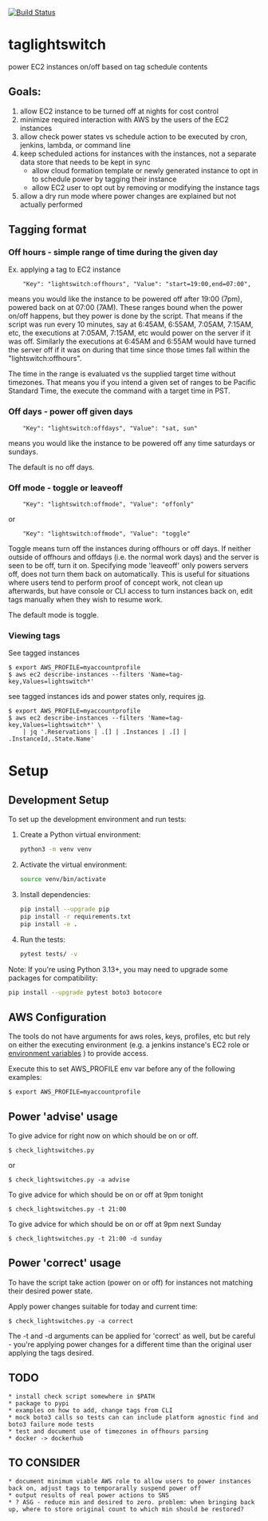 [![Build Status](https://travis-ci.org/bbacker/taglightswitch.svg?branch=master)](https://travis-ci.org/bbacker/taglightswitch)

# taglightswitch

power EC2 instances on/off based on tag schedule contents

## Goals:

1. allow EC2 instance to be turned off at nights for cost control
1. minimize required interaction with AWS by the users of the EC2 instances
1. allow check power states vs schedule action to be executed by cron, jenkins, lambda, or command line
1. keep scheduled actions for instances with the instances, not a separate data store that needs to be kept in sync
    - allow cloud formation template or newly generated instance to opt in to schedule power by tagging their instance
    - allow EC2 user to opt out by removing or modifying the instance tags
1. allow a dry run mode where power changes are explained but not actually performed

## Tagging format 

### Off hours - simple range of time during the given day

Ex. applying a tag to EC2 instance

        "Key": "lightswitch:offhours", "Value": "start=19:00,end=07:00",

means you would like the instance to be powered off after 19:00 (7pm), powered back on at 07:00 (7AM).
These ranges bound when the power on/off happens, but they power is done by
the script. That means if the script was run every 10 minutes, say at 6:45AM, 6:55AM, 7:05AM,
7:15AM, etc, the executions at 7:05AM, 7:15AM, etc would power on the server if it was off.
Similarly the executions at 6:45AM and 6:55AM would have turned the server off if it
was on during that time since those times fall within the "lightswitch:offhours".

The time in the range is evaluated vs the supplied target time without timezones.
That means you if you intend a given set of ranges to be Pacific Standard Time,
the execute the command with a target time in PST.

### Off days - power off given days

        "Key": "lightswitch:offdays", "Value": "sat, sun"

means you would like the instance to be powered off any time saturdays or sundays.

The default is no off days.

### Off mode - toggle or leaveoff

        "Key": "lightswitch:offmode", "Value": "offonly"

or

        "Key": "lightswitch:offmode", "Value": "toggle"

Toggle means turn off the instances during offhours or off days. If neither outside of
offhours and offdays (i.e. the normal work days) and the server is seen to be off,
turn it on.  Specifying mode 'leaveoff' only powers servers off, does not
turn them back on automatically. This is useful for situations where users tend
to perform proof of concept work, not clean up afterwards, but have console or CLI access
to turn instances back on, edit tags manually when they wish to resume work.

The default mode is toggle.

### Viewing tags

See tagged instances

    $ export AWS_PROFILE=myaccountprofile
    $ aws ec2 describe-instances --filters 'Name=tag-key,Values=lightswitch*'

see tagged instances ids and power states only, requires [jq](https://stedolan.github.io/jq/tutorial/).

    $ export AWS_PROFILE=myaccountprofile
    $ aws ec2 describe-instances --filters 'Name=tag-key,Values=lightswitch*' \
        | jq '.Reservations | .[] | .Instances | .[] | .InstanceId,.State.Name'

# Setup

## Development Setup

To set up the development environment and run tests:

1. Create a Python virtual environment:
   ```bash
   python3 -m venv venv
   ```

2. Activate the virtual environment:
   ```bash
   source venv/bin/activate
   ```

3. Install dependencies:
   ```bash
   pip install --upgrade pip
   pip install -r requirements.txt
   pip install -e .
   ```

4. Run the tests:
   ```bash
   pytest tests/ -v
   ```

Note: If you're using Python 3.13+, you may need to upgrade some packages for compatibility:
```bash
pip install --upgrade pytest boto3 botocore
```

## AWS Configuration

The tools do not have arguments for aws roles, keys, profiles, etc but rely on either the
executing environment (e.g. a jenkins instance's EC2 role or
[environment variables](http://boto3.readthedocs.io/en/latest/guide/configuration.html#environment-variables)
) to provide access.

Execute this to set AWS_PROFILE env var before any of the following examples:

    $ export AWS_PROFILE=myaccountprofile

## Power 'advise' usage

To give advice for right now on which should be on or off.

    $ check_lightswitches.py

or

    $ check_lightswitches.py -a advise

To give advice for which should be on or off at 9pm tonight

    $ check_lightswitches.py -t 21:00

To give advice for which should be on or off at 9pm next Sunday

    $ check_lightswitches.py -t 21:00 -d sunday

## Power 'correct' usage

To have the script take action (power on or off) for instances not matching their desired power state.

Apply power changes suitable for today and current time:

    $ check_lightswitches.py -a correct

The -t and -d arguments can be applied for 'correct' as well, but be careful - you're applying power changes
for a different time than the original user applying the tags desired.

## TODO
    * install check script somewhere in $PATH
    * package to pypi
    * examples on how to add, change tags from CLI
    * mock boto3 calls so tests can can include platform agnostic find and boto3 failure mode tests
    * test and document use of timezones in offhours parsing
    * docker -> dockerhub

## TO CONSIDER
    * document minimum viable AWS role to allow users to power instances back on, adjust tags to temporarally suspend power off
    * output results of real power actions to SNS
    * ? ASG - reduce min and desired to zero. problem: when bringing back up, where to store original count to which min should be restored?

